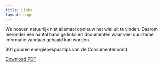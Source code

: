 ```yaml
---
title: Links
layout: page
---
```


We hoeven natuurlijk niet allemaal opnieuw het wiel uit te vinden. Daarom hieronder een aantal handige links en documenten waar veel duurzame informatie vandaan gehaald kan worden.

301 gouden energiebespaartips van de Consumentenbond

[Download PDF](/7tactieken.pdf)

&nbsp;